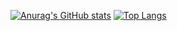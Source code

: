 [![Anurag's GitHub stats](https://github-readme-stats.vercel.app/api?username=catarium&theme=radical)](https://github.com/anuraghazra/github-readme-stats)
[![Top Langs](https://github-readme-stats.vercel.app/api/top-langs/?username=catarium&theme=radical)](https://github.com/anuraghazra/github-readme-stats)
